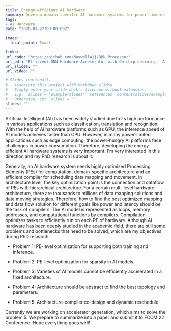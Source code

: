```yaml
---
title: Energy-efficient AI Hardware
summary: Develop domain-specific AI hardware systems for power-limited and real-time applications.
tags:
- AI Hardware
date: "2020-01-27T00:00:00Z"

image:
  focal_point: Smart

links:
url_code: "https://github.com/MaxwellWjj/DBN_Processor"
url_pdf: "Efficient DNN Hardware Accelerator with On-chip Learning - A Deep Belief Network Processor Case.pdf"
url_slides: ""
url_video: ""

# Slides (optional).
#   Associate this project with Markdown slides.
#   Simply enter your slide deck's filename without extension.
#   E.g. `slides = "example-slides"` references `content/slides/example-slides.md`.
#   Otherwise, set `slides = ""`.
slides: ""
---
```


Artificial Intelligent (AI) has been widely studied due to its high performance in various applications such as classification, translation and recognition. With the help of AI hardware platforms such as GPU, the inference speed of AI models achieves faster than CPU. However, in many power-limited applications such as edge computing, the power-hungry AI platforms face challenges in power consumption. Therefore, developing the energy-efficient AI hardware systems is very important. I'm very interested in this direction and my PhD research is about it.

Generally, an AI hardware system needs highly optimized Processing Elements (PEs) for computation, domain-specific architecture and an efficient compiler for scheduling data mapping and movement. In architecture level, the key optimization point is the connection and dataflow of PEs with hierarchical architecture. For a certain multi-level hardware architecture, there are thousands to millions of data mapping solutions and data moving strategies. Therefore, how to find the best optimized mapping and data flow solution for different goals like power and latency should be the task of compilers. The AI model is represented as loops, memory addresses, and computational functions by compilers. Compilation optimizes tasks to efficiently run on each PE of hardware. Although AI hardware has been deeply studied in the academic field, there are still some problems and bottlenecks that need to be solved, which are my objectives during PhD research.

- Problem 1: PE-level optimization for supporting both training and inference. 

- Problem 2: PE-level optimization for sparsity in AI models. 

- Problem 3: Varieties of AI models cannot be efficiently accelerated in a fixed architecture.

- Problem 4: Architecture should be abstract to find the best topology and parameters.

- Problem 5: Architecture-compiler co-design and dynamic reschedule.

Currently we are working on accelerator generation, which aims to solve the problem 5. We prepare to summarize into a paper and submit it to FCCM'22 Conference. Hope everything goes well!